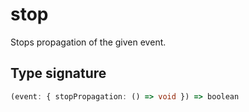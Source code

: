 # stop

Stops propagation of the given event.

## Type signature

<!-- prettier-ignore-start -->
```typescript
(event: { stopPropagation: () => void }) => boolean
```
<!-- prettier-ignore-end -->
